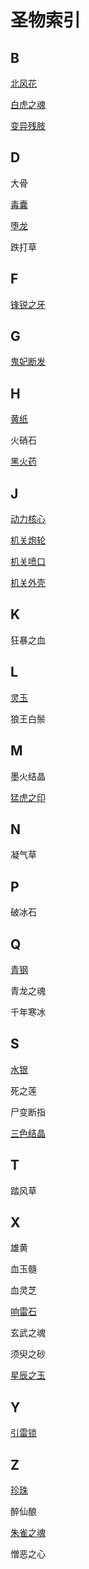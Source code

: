 # 圣物索引
## B
[北风花](Potion_FlowerOfNorthWind.md)

[白虎之魂](Potion_BaiHuZhiHun.md)

[变异残肢](Potion_MutatedStump.md)

## D
大骨

[毒囊](Potion_VenomSac.md)

[堕龙](Potion_DragonFall.md)

跌打草

## F
[锋锐之牙](Potion_IncisiveTooth.md)

## G
[鬼妃断发](Potion_HairOfWitch.md)

## H
[黄纸](Potion_YellowPaper.md)

火硝石

[黑火药](Potion_BlackPowder.md)

## J
[动力核心](Potion_CoreofPower.md)

[机关炮轮](Potion_WheelGun.md)

[机关喷口](Potion_FireBooster.md)

[机关外壳](Potion_lronSheild.md)

## K
狂暴之血

## L
[灵玉](Potion_SpiritJade.md)

狼王白鬃

## M 
墨火结晶

[猛虎之印](Potion_SignetOfTiger.md)

## N
凝气草

## P
破冰石

## Q
[青钢](Potion_BlueSteel.md)

青龙之魂

千年寒冰

## S
[水银](Potion_Hydrargyrum.md)

死之莲

尸变断指

[三色结晶](Potion_ThreeColorCrystal.md)

## T
踏风草

## X
雄黄

血玉髓

血灵芝

[响雷石](Potion_thunderStone.md)

玄武之魂

须臾之砂

[星辰之玉](Potion_StarJade.md)

## Y
[引雷锁](Potion_LightningRod.md)

## Z
[珍珠](Potion_Pearl.md)

醉仙酿

[朱雀之魂](Potion_ZhuQueZhiHun.md)

憎恶之心
